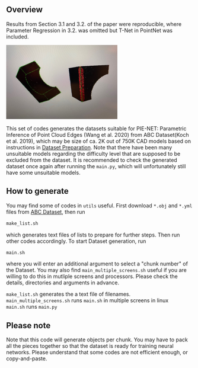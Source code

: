 ## Overview
Results from Section 3.1 and 3.2. of the paper were reproducible, where Parameter Regression in 3.2. was omitted but T-Net in PointNet was included.

<img src="https://github.com/hvkwak/PIE-NET_Dataset_Preparation/blob/master/IMG_9164.jpg" width="300" height="200">

This set of codes generates the datasets suitable for PIE-NET: Parametric Inference of Point Cloud Edges (Wang et al. 2020) from ABC Dataset(Koch et al. 2019), which may be size of ca. 2K out of 750K CAD models based on instructions in [Dataset Preparation](https://github.com/wangxiaogang866/PIE-NET). Note that there have been many unsuitable models regarding the difficulty level that are supposed to be excluded from the dataset. It is recommended to check the generated dataset once again after running the `main.py`, which will unfortunately still have some unsuitable models.

## How to generate
You may find some of codes in `utils` useful. First download `*.obj` and `*.yml` files from [ABC Dataset](https://deep-geometry.github.io/abc-dataset/), then run 
```bash
make_list.sh
```
which generates text files of lists to prepare for further steps. Then run other codes accordingly. To start Dataset generation, run
```bash
main.sh
```
where you will enter an additional argument to select a "chunk number" of the Dataset. You may also find `main_multiple_screens.sh` useful if you are willing to do this in mutliple screens and processors. Please check the details, directories and arguments in advance. <br />

`make_list.sh` generates the a text file of filenames. <br />
`main_multiple_screens.sh` runs `main.sh` in multiple screens in linux <br />
`main.sh` runs `main.py` <br />

## Please note
Note that this code will generate objects per chunk. You may have to pack all the pieces together so that the dataset is ready for training neural networks. Please understand that some codes are not efficient enough, or copy-and-paste.
